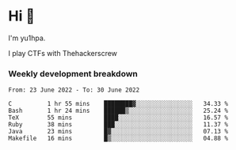 # Hi 👋

I'm yu1hpa.

I play CTFs with Thehackerscrew

### Weekly development breakdown

<!--START_SECTION:waka-->

```text
From: 23 June 2022 - To: 30 June 2022

C          1 hr 55 mins    ████████▓░░░░░░░░░░░░░░░░   34.33 %
Bash       1 hr 24 mins    ██████▒░░░░░░░░░░░░░░░░░░   25.24 %
TeX        55 mins         ████░░░░░░░░░░░░░░░░░░░░░   16.57 %
Ruby       38 mins         ███░░░░░░░░░░░░░░░░░░░░░░   11.37 %
Java       23 mins         █▓░░░░░░░░░░░░░░░░░░░░░░░   07.13 %
Makefile   16 mins         █▒░░░░░░░░░░░░░░░░░░░░░░░   04.88 %
```

<!--END_SECTION:waka-->

